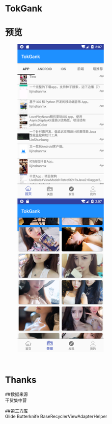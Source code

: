 # TokGank


# 预览

<figure class="half">
	<Img src="https://github.com/lunaludu/TokGank/blob/master/app/src/main/res/drawable/Screenshot1540577263.png" witdth="500" height="500" />
    <Img src="https://github.com/lunaludu/TokGank/blob/master/app/src/main/res/drawable/Screenshot1540577274.png" witdth="500" height="500" />
</figure>

</br>


# Thanks

##数据来源
</br>
干货集中营
</br>

##第三方库
</br>
Glide
Butterknife
BaseRecyclerViewAdapterHelper
</br>


</br>